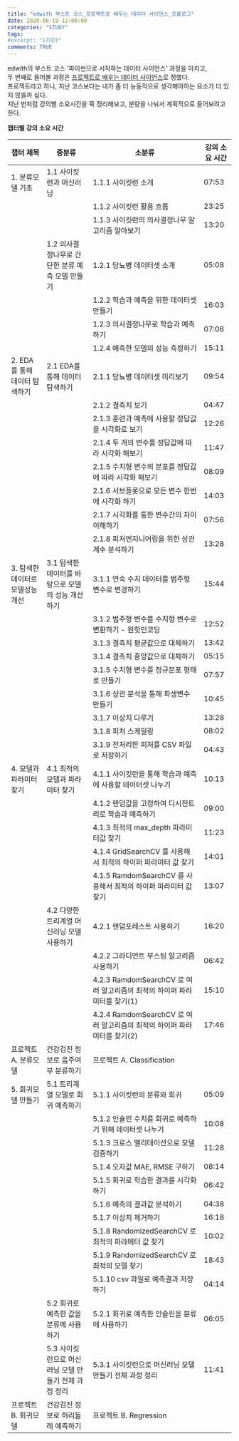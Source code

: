 ```yaml
---
title: "edwith 부스트 코스_프로젝트로 배우는 데이터 사이언스_프롤로그"
date: 2020-06-19 12:00:00
categories: "STUDY"
tags:
#excerpt: "STUDY"
comments: TRUE
---
```


edwith의 부스트 코스 '파이썬으로 시작하는 데이터 사이언스' 과정을 마치고,  
두 번째로 들어볼 과정은 [프로젝트로 배우는 데이터 사이언스](https://www.edwith.org/boostcourse-ds-511/joinLectures/28155)로 정했다.  
프로젝트라고 하니, 지난 코스보다는 내가 좀 더 능동적으로 생각해야하는 요소가 더 있지 않을까 싶다.  
지난 번처럼 강의별 소요시간을 쭉 정리해보고, 분량을 나눠서 계획적으로 들어보려고 한다.  

**챕터별 강의 소요 시간**  
  
|챕터 제목|중분류|소분류|강의 소요 시간|  
|----|----|----|----|  
|1. 분류모델 기초|1.1 사이킷런과 머신러닝|1.1.1 사이킷런 소개|07:53|
| | |1.1.2 사이킷런 활용 흐름|23:25|
| | |1.1.3 사이킷런의 의사결정나무 알고리즘 알아보기|13:20|
| |1.2 의사결정나무로 간단한 분류 예측 모델 만들기|1.2.1 당뇨병 데이터셋 소개|05:08| 
| | |1.2.2 학습과 예측을 위한 데이터셋 만들기|16:03|
| | |1.2.3 의사결정나무로 학습과 예측하기|07:06|
| | |1.2.4 예측한 모델의 성능 측정하기|15:11|
|2. EDA를 통해 데이터 탐색하기|2.1 EDA를 통해 데이터 탐색하기|2.1.1 당뇨병 데이터셋 미리보기|09:54|
| | |2.1.2 결측치 보기|04:47|
| | |2.1.3 훈련과 예측에 사용할 정답값을 시각화로 보기|12:26|
| | |2.1.4 두 개의 변수를 정답값에 따라 시각화 해보기|11:47|
| | |2.1.5 수치형 변수의 분포를 정답값에 따라 시각화 해보기|08:09|
| | |2.1.6 서브플롯으로 모든 변수 한번에 시각화 하기|14:03|
| | |2.1.7 시각화를 통한 변수간의 차이 이해하기|07:56|
| | |2.1.8 피처엔지니어링을 위한 상관 계수 분석하기|13:28|
|3. 탐색한 데이터로 모델성능 개선|3.1 탐색한 데이터를 바탕으로 모델의 성능 개선하기|3.1.1 연속 수치 데이터를 범주형 변수로 변경하기|15:44|
| | |3.1.2 범주형 변수를 수치형 변수로 변환하기 - 원핫인코딩|12:52|
| | |3.1.3 결측치 평균값으로 대체하기|13:42|
| | |3.1.4 결측치 중앙값으로 대체하기|05:15|
| | |3.1.5 수치형 변수를 정규분포 형태로 만들기|07:57|
| | |3.1.6 상관 분석을 통해 파생변수 만들기|10:45|
| | |3.1.7 이상치 다루기|13:28|
| | |3.1.8 피처 스케일링|08:02|
| | |3.1.9 전처리한 피처를 CSV 파일로 저장하기|04:43|
|4. 모델과 파라미터 찾기|4.1 최적의 모델과 파라미터 찾기|4.1.1 사이킷런을 통해 학습과 예측에 사용할 데이터셋 나누기|10:13|
| | |4.1.2 랜덤값을 고정하여 디시전트리로 학습과 예측하기|09:00|
| | |4.1.3 최적의 max_depth 파라미터값 찾기|11:23
| | |4.1.4 GridSearchCV 를 사용해서 최적의 하이퍼 파라미터 값 찾기|14:01|
| | |4.1.5 RamdomSearchCV 를 사용해서 최적의 하이퍼 파라미터 값 찾기|13:07|
| |4.2 다양한 트리계열 머신러닝 모델 사용하기|4.2.1 랜덤포레스트 사용하기|16:20|
| | |4.2.2 그라디언트 부스팅 알고리즘 사용하기|06:42|
| | |4.2.3 RamdomSearchCV 로 여러 알고리즘의 최적의 하이퍼 파라미터를 찾기(1)|15:10|
| | |4.2.4 RamdomSearchCV 로 여러 알고리즘의 최적의 하이퍼 파라미터를 찾기(2)|17:46|
|프로젝트A. 분류모델|건강검진 정보로 음주여부 분류하기|프로젝트 A. Classification|
|5. 회귀모델 만들기|5.1 트리계열 모델로 회귀 예측하기|5.1.1 사이킷런의 분류와 회귀|05:09|
| | |5.1.2 인슐린 수치를 회귀로 예측하기 위해 데이터셋 나누기|10:08|
| | |5.1.3 크로스 밸리데이션으로 모델 검증하기|11:28|
| | |5.1.4 오차값 MAE, RMSE 구하기|08:14|
| | |5.1.5 회귀로 학습한 결과를 시각화 하기|06:42|
| | |5.1.6 예측의 결과값 분석하기|04:38|
| | |5.1.7 이상치 제거하기|16:18|
| | |5.1.8 RandomizedSearchCV 로 최적의 파라메터 값 찾기|10:02|
| | |5.1.9 RandomizedSearchCV 로 최적의 모델 찾기|18:43|
| | |5.1.10 csv 파일로 예측결과 저장하기|04:14|
| |5.2 회귀로 예측한 값을 분류에 사용하기|5.2.1 회귀로 예측한 인슐린을 분류에 사용하기|06:05|
| |5.3 사이킷런으로 머신러닝 모델 만들기 전체 과정 정리|5.3.1 사이킷런으로 머신러닝 모델 만들기 전체 과정 정리|11:41|
|프로젝트B. 회귀모델|건강검진 정보로 허리둘레 예측하기|프로젝트 B. Regression|
